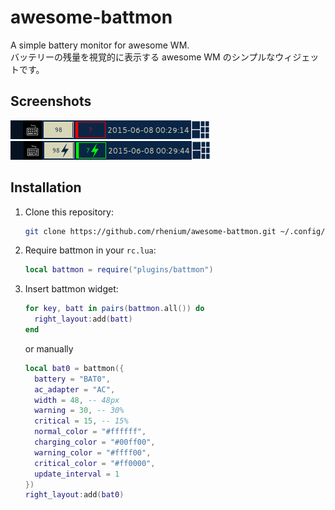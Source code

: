 # awesome-battmon
A simple battery monitor for awesome WM.  
バッテリーの残量を視覚的に表示する awesome WM のシンプルなウィジェットです。  

## Screenshots
![2 batteries and one is critical](https://github.com/rhenium/awesome-battmon/raw/master/images/critical.png)  
![2 batteries and one is charging](https://github.com/rhenium/awesome-battmon/raw/master/images/charging.png)  

## Installation
1. Clone this repository:

    ```sh
    git clone https://github.com/rhenium/awesome-battmon.git ~/.config/awesome/plugins/battmon
    ```

2. Require battmon in your `rc.lua`:

    ```lua
    local battmon = require("plugins/battmon")
    ```

3. Insert battmon widget:

    ```lua
    for key, batt in pairs(battmon.all()) do
      right_layout:add(batt)
    end
    ```

    or manually

    ```lua
    local bat0 = battmon({
      battery = "BAT0",
      ac_adapter = "AC",
      width = 48, -- 48px
      warning = 30, -- 30%
      critical = 15, -- 15%
      normal_color = "#ffffff",
      charging_color = "#00ff00",
      warning_color = "#ffff00",
      critical_color = "#ff0000",
      update_interval = 1
    })
    right_layout:add(bat0)
    ```
